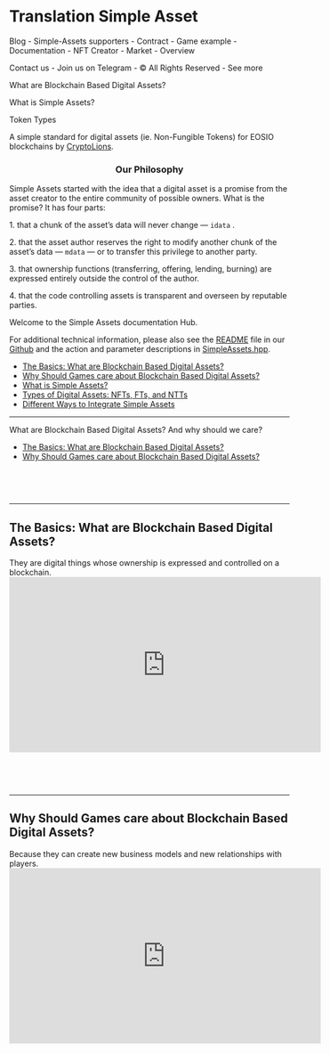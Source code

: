<h1>Translation Simple Asset</h1>

Blog - Simple-Assets supporters - Contract - Game example - Documentation - NFT Creator - Market - Overview

Contact us - Join us on Telegram - © All Rights Reserved - See more

What are Blockchain Based Digital Assets? 

What is Simple Assets?

Token Types


A simple standard for digital assets (ie. Non-Fungible Tokens)
for EOSIO blockchains by <a href="https://cryptolions.io/home">CryptoLions</a>.


<h3 style="text-align: center;">Our Philosophy</h3>
Simple Assets started with the idea that a digital asset is a promise from the asset creator to the entire community of possible owners. What is the promise? It has four parts:
<p style="text-align: left;">1. that a chunk of the asset’s data will never change — <code>idata</code> .</p>
<p style="text-align: left;">2. that the asset author reserves the right to modify another chunk of the asset’s data — <code>mdata</code> — or to transfer this privilege to another party.</p>
<p style="text-align: left;">3. that ownership functions (transferring, offering, lending, burning) are expressed entirely outside the control of the author.</p>
<p style="text-align: left;">4. that the code controlling assets is transparent and overseen by reputable parties.</p>


Welcome to the Simple Assets documentation Hub.

For additional technical information, please also see the <a href="https://github.com/CryptoLions/SimpleAssets/blob/master/README.md">README</a> file in our <a href="https://github.com/cryptolions/SimpleAssets">Github</a> and the action and parameter descriptions in <a href="https://github.com/CryptoLions/SimpleAssets/blob/master/include/SimpleAssets.hpp">SimpleAssets.hpp</a>.


<ul>
 	<li><a href="https://simpleassets.io/overview/what-are-blockchain-based-digital-assets-and-why-should-we-care/#the_basics">The Basics: What are Blockchain Based Digital Assets?</a></li>
 	<li><a href="https://simpleassets.io/overview/what-are-blockchain-based-digital-assets-and-why-should-we-care/#why_should_games_care">Why Should Games care about Blockchain Based Digital Assets?</a></li>
 	<li><a href="https://simpleassets.io/what-is-simple-assets/#what_is_simple_assets">What is Simple Assets?</a></li>
 	<li><a href="https://simpleassets.io/what-is-simple-assets/#types_of_digital_assets">Types of Digital Assets: NFTs, FTs, and NTTs</a></li>
 	<li><a href="https://simpleassets.io/what-is-simple-assets/#ways_to_integrate">Different Ways to Integrate Simple Assets</a></li>
</ul>

________________________________________________________________________________________________________________________________________________________________________________

What are Blockchain Based Digital Assets?  And why should we care?

<ul>
 	<li><a href="#the_basics">The Basics: What are Blockchain Based Digital Assets?</a></li>
 	<li><a href="#why_should_games_care">Why Should Games care about Blockchain Based Digital Assets?</a></li>

</ul>
 

 

<hr />

<h2 id="the_basics">The Basics: What are Blockchain Based Digital Assets?</h2>
They are digital things whose ownership is expressed and controlled on a blockchain.

<iframe src="https://www.youtube.com/embed/wbFJrfaQCD0" width="560" height="315" frameborder="0" allowfullscreen="allowfullscreen"></iframe>

 

 

<hr />

<h2 id="why_should_games_care">Why Should Games care about Blockchain Based Digital Assets?</h2>
Because they can create new business models and new relationships with players.

<iframe src="https://www.youtube.com/embed/3fyCYS5Nrc0" width="560" height="315" frameborder="0" allowfullscreen="allowfullscreen"></iframe>

 

 

